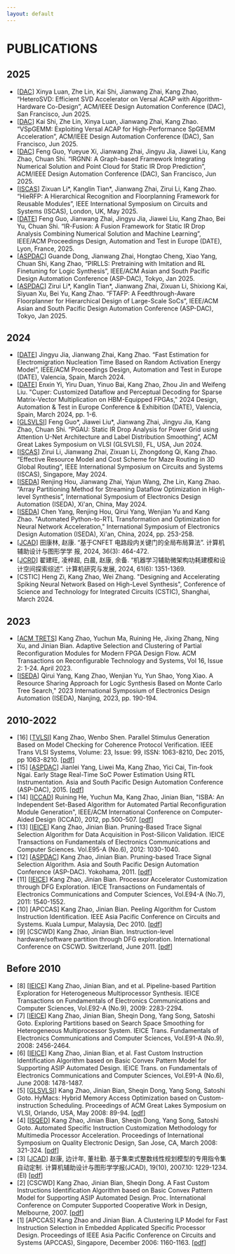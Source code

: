 ```yaml
---
layout: default
---
```


# PUBLICATIONS

## 2025
- [[DAC](http://www.dac.com/)] Xinya Luan, Zhe Lin, Kai Shi, Jianwang Zhai, Kang Zhao, “HeteroSVD: Efficient SVD Accelerator on Versal ACAP with Algorithm-Hardware Co-Design”, ACM/IEEE Design Automation Conference (DAC), San Francisco, Jun 2025.
- [[DAC](http://www.dac.com/)] Kai Shi, Zhe Lin, Xinya Luan, Jianwang Zhai, Kang Zhao. “VSpGEMM: Exploiting Versal ACAP for High-Performance SpGEMM Acceleration”, ACM/IEEE Design Automation Conference (DAC), San Francisco, Jun 2025.
- [[DAC](http://www.dac.com/)] Feng Guo, Yueyue Xi, Jianwang Zhai, Jingyu Jia, Jiawei Liu, Kang Zhao, Chuan Shi. “IRGNN: A Graph-based Framework Integrating Numerical Solution and Point Cloud for Static IR Drop Prediction”, ACM/IEEE Design Automation Conference (DAC), San Francisco, Jun 2025.
- [[ISCAS](https://ieee-iscas.org/)] Zixuan Li*, Kanglin Tian*, Jianwang Zhai, Zirui Li, Kang Zhao. “HieRFP: A Hierarchical Recognition and Floorplanning Framework for Reusable Modules”, IEEE International Symposium on Circuits and Systems (ISCAS), London, UK, May 2025.
- [[DATE](https://www.date-conference.com/)] Feng Guo, Jianwang Zhai, Jingyu Jia, Jiawei Liu, Kang Zhao, Bei Yu, Chuan Shi. “IR-Fusion: A Fusion Framework for Static IR Drop Analysis Combining Numerical Solution and Machine Learning”, IEEE/ACM Proceedings Design, Automation and Test in Europe (DATE), Lyon, France, 2025.
- [[ASPDAC](http://www.aspdac.com/)] Guande Dong, Jianwang Zhai, Hongtao Cheng, Xiao Yang, Chuan Shi, Kang Zhao, “PIRLLS: Pretraining with Imitation and RL Finetuning for Logic Synthesis”, IEEE/ACM Asian and South Pacific Design Automation Conference (ASP-DAC), Tokyo, Jan 2025.
- [[ASPDAC](http://www.aspdac.com/)] Zirui Li*, Kanglin Tian*, Jianwang Zhai, Zixuan Li, Shixiong Kai, Siyuan Xu, Bei Yu, Kang Zhao. “FTAFP: A Feedthrough-Aware Floorplanner for Hierarchical Design of Large-Scale SoCs”, IEEE/ACM Asian and South Pacific Design Automation Conference (ASP-DAC), Tokyo, Jan 2025.

## 2024
- [[DATE](https://www.date-conference.com/)] Jingyu Jia, Jianwang Zhai, Kang Zhao. “Fast Estimation for Electromigration Nucleation Time Based on Random Activation Energy Model”, IEEE/ACM Proceedings Design, Automation and Test in Europe (DATE), Valencia, Spain, March 2024.
- [[DATE](https://www.date-conference.com/)] Enxin Yi, Yiru Duan, Yinuo Bai, Kang Zhao, Zhou Jin and Weifeng Liu. "Cuper: Customized Dataflow and Perceptual Decoding for Sparse Matrix-Vector Multiplication on HBM-Equipped FPGAs," 2024 Design, Automation & Test in Europe Conference & Exhibition (DATE), Valencia, Spain, March 2024, pp. 1-6.
- [[GLSVLSI](http://www.glsvlsi.org/)] Feng Guo*, Jiawei Liu*, Jianwang Zhai, Jingyu Jia, Kang Zhao, Chuan Shi. “PGAU: Static IR Drop Analysis for Power Grid using Attention U-Net Architecture and Label Distribution Smoothing”, ACM Great Lakes Symposium on VLSI (GLSVLSI), FL, USA, Jun 2024.
- [[ISCAS](https://ieee-iscas.org/)] Zirui Li, Jianwang Zhai, Zixuan Li, Zhongdong Qi, Kang Zhao. “Effective Resource Model and Cost Scheme for Maze Routing in 3D Global Routing”, IEEE International Symposium on Circuits and Systems (ISCAS), Singapore, May 2024.
- [[ISEDA](https://www.eda2.com/iseda/index.html)] Renjing Hou, Jianwang Zhai, Yajun Wang, Zhe Lin, Kang Zhao. “Array Partitioning Method for Streaming Dataflow Optimization in High-level Synthesis”, International Symposium of Electronics Design Automation (ISEDA), Xi'an, China, May 2024.
- [[ISEDA](https://www.eda2.com/iseda/index.html)] Chen Yang, Renjing Hou, Qirui Yang, Wenjian Yu and Kang Zhao. "Automated Python-to-RTL Transformation and Optimization for Neural Network Acceleration," International Symposium of Electronics Design Automation (ISEDA), Xi'an, China, 2024, pp. 253-258.
- [[JCAD](https://www.jcad.cn/)] 田康林, 赵康. “基于CNFET 电路段内关键门的全局布局算法”. 计算机辅助设计与图形学学
报, 2024, 36(3): 464-472.
- [[JCRD](https://crad.ict.ac.cn/)] 翟建旺, 凌梓超, 白晨, 赵康, 余备. “机器学习辅助微架构功耗建模和设计空间探索综述”.
计算机研究与发展, 2024, 61(6): 1351-1369.
- [CSTIC] Heng Zi, Kang Zhao, Wei Zhang. "Designing and Accelerating Spiking Neural Network Based on High-Level Synthesis", Conference of Science and Technology for Integrated Circuits (CSTIC), Shanghai, March 2024.

## 2023
- [[ACM TRETS](https://dl.acm.org/journal/trets)] Kang Zhao, Yuchun Ma, Ruining He, Jixing Zhang, Ning Xu, and Jinian Bian. Adaptive Selection and Clustering of Partial Reconfiguration Modules for Modern FPGA Design Flow. ACM Transactions on Reconfigurable Technology and Systems, Vol 16, Issue 2: 1-24. April 2023.
- [[ISEDA](https://www.eda2.com/iseda/index.html)] Qirui Yang, Kang Zhao, Wenjian Yu, Yun Shao, Yong Xiao. A Resource Sharing Approach for Logic Synthesis Based on Monte Carlo Tree Search," 2023 International Symposium of Electronics Design Automation (ISEDA), Nanjing, 2023, pp. 190-194.

## 2010-2022
- [16] [[TVLSI](https://ieee-cas.org/publication/tvlsi)] Kang Zhao, Wenbo Shen. Parallel Stimulus Generation Based on Model Checking for Coherence Protocol Verification. IEEE Trans VLSI Systems, Volume: 23, Issue: 99, ISSN: 1063-8210, Dec 2015, pp 1063-8210. [[pdf](https://zhaokang-lab.github.io/papers/old/16.TVLSI_Intel.pdf)]
- [15] [[ASPDAC](http://www.aspdac.com/)] Jianlei Yang, Liwei Ma, Kang Zhao, Yici Cai, Tin-fook Ngai. Early Stage Real-Time SoC Power Estimation Using RTL Instrumentation. Asia and South Pacific Design Automation Conference (ASP-DAC), 2015. [[pdf](https://zhaokang-lab.github.io/papers/old/15.ASPDAC-Jianlei.pdf)]
- [14] [[ICCAD](https://iccad.com/)] Ruining He, Yuchun Ma, Kang Zhao, Jinian Bian, "ISBA: An Independent Set-Based Algorithm for Automated Partial Reconfiguration Module Generation", IEEE/ACM International Conference on Computer-Aided Design (ICCAD), 2012, pp.500-507. [[pdf](https://zhaokang-lab.github.io/papers/old/14.ICCAD-HeRuining.pdf)]
- [13] [[IEICE](https://www.ieice.org/)] Kang Zhao, Jinian Bian. Pruning-Based Trace Signal Selection Algorithm for Data Acquisition in Post-Silicon Validation. IEICE Transactions on Fundamentals of Electronics Communications and Computer Sciences. Vol.E95-A (No.6), 2012: 1030-1040. 
- [12] [[ASPDAC](http://www.aspdac.com/)] Kang Zhao, Jinian Bian. Pruning-based Trace Signal Selection Algorithm. Asia and South Pacific Design Automation Conference (ASP-DAC). Yokohama, 2011. [[pdf](https://zhaokang-lab.github.io/papers/old/12.ASPDAC-purning.pdf)]
- [11] [[IEICE](https://www.ieice.org/)] Kang Zhao, Jinian Bian. Processor Accelerator Customization through DFG Exploration. IEICE Transactions on Fundamentals of Electronics Communications and Computer Sciences, Vol.E94-A (No.7), 2011: 1540-1552.
- [10] [APCCAS] Kang Zhao, Jinian Bian. Peeling Algorithm for Custom Instruction Identification. IEEE Asia Pacific Conference on Circuits and Systems. Kuala Lumpur, Malaysia, Dec 2010. [[pdf](https://zhaokang-lab.github.io/papers/old/10.APCCAS-2010.pdf)]
- [9] [CSCWD] Kang Zhao, Jinian Bian. Instruction-level hardware/software partition through DFG exploration. International Conference on CSCWD. Switzerland, June 2011. [[pdf](https://zhaokang-lab.github.io/papers/old/9.CSCWD-2011.pdf)]

## Before 2010
- [8] [[IEICE](https://www.ieice.org/)] Kang Zhao, Jinian Bian, and et al. Pipeline-based Partition Exploration for Heterogeneous Multiprocessor Synthesis. IEICE Transactions on Fundamentals of Electronics Communications and Computer Sciences, Vol.E92-A (No.9), 2009: 2283-2294.
- [7] [[IEICE](https://www.ieice.org/)] Kang Zhao, Jinian Bian, Sheqin Dong, Yang Song, Satoshi Goto. Exploring Partitions based on Search Space Smoothing for Heterogeneous Multiprocessor System. IEICE Trans. Fundamentals of Electronics Communications and Computer Sciences, Vol.E91-A (No.9), 2008: 2456-2464.
- [6] [[IEICE](https://www.ieice.org/)] Kang Zhao, Jinian Bian, et al. Fast Custom Instruction Identification Algorithm based on Basic Convex Pattern Model for Supporting ASIP Automated Design. IEICE Trans. on Fundamentals of Electronics Communications and Computer Sciences, Vol.E91-A (No.6), June 2008: 1478-1487.
- [5] [[GLSVLSI](http://www.glsvlsi.org/)] Kang Zhao, Jinian Bian, Sheqin Dong, Yang Song, Satoshi Goto. HyMacs: Hybrid Memory Access Optimization based on Custom-instruction Scheduling. Proceedings of ACM Great Lakes Symposium on VLSI, Orlando, USA, May 2008: 89-94. [[pdf](https://zhaokang-lab.github.io/papers/old/5.GLSVLSI-2008.pdf)]
- [4] [[ISQED](https://www.isqed.org/)] Kang Zhao, Jinian Bian, Sheqin Dong, Yang Song, Satoshi Goto. Automated Specific Instruction Customization Methodology for Multimedia Processor Acceleration. Proceedings of International Symposium on Quality Electronic Design, San Jose, CA, March 2008: 321-324. [[pdf](https://zhaokang-lab.github.io/papers/old/4.ISQED-2008.pdf)]
- [3] [[JCAD](https://www.jcad.cn/)] 赵康, 边计年, 董社勤. 基于集束式整数线性规划模型的专用指令集自动定制. 计算机辅助设计与图形学学报(JCAD), 19(10), 2007.10: 1229-1234. (EI) [[pdf](https://zhaokang-lab.github.io/papers/old/3.JCAD_Kang.pdf)]
- [2] [CSCWD] Kang Zhao, Jinian Bian, Sheqin Dong. A Fast Custom Instructions Identification Algorithm based on Basic Convex Pattern Model for Supporting ASIP Automated Design. Proc. International Conference on Computer Supported Cooperative Work in Design, Melbourne, 2007. [[pdf](https://zhaokang-lab.github.io/papers/old/2.CSCWD-Xian.pdf)]
- [1] [APCCAS] Kang Zhao and Jinian Bian. A Clustering ILP Model for Fast Instruction Selection in Embedded Applicated Specific Processor Design. Proceedings of IEEE Asia Pacific Conference on Circuits and Systems (APCCAS), Singapore, December 2006: 1160-1163. [[pdf](https://zhaokang-lab.github.io/papers/old/1.APCCAS-2006.pdf)]
